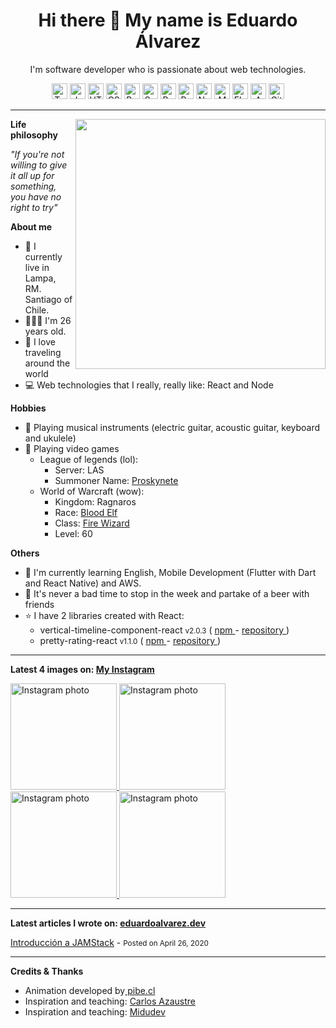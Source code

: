<h1 align="center">Hi there 👋 My name is Eduardo Álvarez</h1>
<p align="center">
  I'm software developer who is passionate about web technologies.
</p>

<p align="center">
  <img
    src="https://github.com/Proskynete/Proskynete/blob/master/images/icons/ts.png?raw=true"
    width="25"
    height="25"
    title="Typescript"
  />
  <img
    src="https://github.com/Proskynete/Proskynete/blob/master/images/icons/js.png?raw=true"
    width="25"
    height="25"
    title="Javascript"
  />
  <img
    src="https://github.com/Proskynete/Proskynete/blob/master/images/icons/html5.png?raw=true"
    width="25"
    height="25"
    title="HTML5"
  />
  <img
    src="https://github.com/Proskynete/Proskynete/blob/master/images/icons/css3.png?raw=true"
    width="25"
    height="25"
    title="CSS3"
  />
  <img
    src="https://github.com/Proskynete/Proskynete/blob/master/images/icons/bootstrap.png?raw=true"
    width="25"
    height="25"
    title="Bootstrap"
  />
  <img
    src="https://github.com/Proskynete/Proskynete/blob/master/images/icons/sass.png?raw=true"
    width="25"
    height="25"
    title="Sass"
  />
  <img
    src="https://github.com/Proskynete/Proskynete/blob/master/images/icons/react.png?raw=true"
    width="25"
    height="25"
    title="React"
  />
  <img
    src="https://github.com/Proskynete/Proskynete/blob/master/images/icons/redux.png?raw=true"
    width="25"
    height="25"
    title="Redux"
  />
  <img
    src="https://github.com/Proskynete/Proskynete/blob/master/images/icons/node.png?raw=true"
    width="25"
    height="25"
    title="Nodejs"
  />
  <img
    src="https://github.com/Proskynete/Proskynete/blob/master/images/icons/mongodb.png?raw=true"
    width="25"
    height="25"
    title="MongoDB"
  />
  <img
    src="https://github.com/Proskynete/Proskynete/blob/master/images/icons/flutter.png?raw=true"
    width="25"
    height="25"
    title="Flutter"
  />
  <img
    src="https://github.com/Proskynete/Proskynete/blob/master/images/icons/aws.png?raw=true"
    width="25"
    height="25"
    title="Amazon Web Services"
  />
  <img
    src="https://github.com/Proskynete/Proskynete/blob/master/images/icons/git.png?raw=true"
    width="25"
    height="25"
    title="Git"
  />
</p>

---

<img
  width="400"
  align="right"
  src="https://github.com/Proskynete/Proskynete/blob/master/images/proskynete.gif?raw=true"
/>

<p align="left">
  <strong>Life philosophy</strong>
</p>
<p>
  <i>
    "If you're not willing to give it all up for something, you have no right to
    try"
  </i>
</p>

<p align="left">
  <strong>About me</strong>
</p>
<ul>
  <li>📍 I currently live in Lampa, RM. Santiago of Chile.</li>
  <li>👨🏼‍💻 I'm 26 years old.</li>
  <li>🛫 I love traveling around the world</li>
  <li>💻 Web technologies that I really, really like: React and Node </li>
</ul>

<p align="left">
  <strong>Hobbies</strong>
</p>
<ul>
  <li>
    🎼 Playing musical instruments (electric guitar, acoustic guitar, keyboard
    and ukulele)
  </li>
  <li>
    👾 Playing video games
    <ul>
      <li>
        League of legends (lol):
        <ul>
          <li>Server: LAS</li>
          <li>
            Summoner Name:
            <a href="https://www.leagueofgraphs.com/es/summoner/las/proskynete">
              Proskynete
            </a>
          </li>
        </ul>
      </li>
      <li>
        World of Warcraft (wow):
        <ul>
          <li>Kingdom: Ragnaros</li>
          <li>
            Race:
            <a href="https://worldofwarcraft.com/en-us/game/races/blood-elf">
              Blood Elf
            </a>
          </li>
          <li>
            Class:
            <a href="https://worldofwarcraft.com/en-us/game/talent-calculator#mage/fire">
              Fire Wizard
            </a>
          </li>
          <li>Level: 60</li>
        </ul>
      </li>
    </ul>
  </li>
</ul>

<p align="left">
  <strong>Others</strong>
</p>
<ul>
  <li>
    📖 I'm currently learning English, Mobile Development (Flutter with Dart and
    React Native) and AWS.
  </li>
  <li>
    🍺 It's never a bad time to stop in the week and partake of a beer with
    friends
  </li>
  <li>
    ⭐ I have 2 libraries created with React:
    <ul>
      <li>
        vertical-timeline-component-react <small>v2.0.3</small> (
        <a
          href="https://www.npmjs.com/package/vertical-timeline-component-react"
          target="_blank"
        >
          npm
        </a>
        -
        <a
          href="https://github.com/Proskynete/vertical-timeline-component-react"
          target="_blank"
        >
          repository
        </a>
        )
      </li>
      <li>
        pretty-rating-react <small>v1.1.0</small> (
        <a
          href="https://www.npmjs.com/package/pretty-rating-react"
          target="_blank"
        >
          npm
        </a>
        -
        <a
          href="https://github.com/Proskynete/pretty-rating-react"
          target="_blank"
        >
          repository
        </a>
        )
      </li>
    </ul>
  </li>
</ul>

---

<p align="left">
  <strong>
    Latest 4 images on:
    <a href="https://instagram.com/proskynete"> My Instagram</a>
  </strong>
</p>

<a href="https://www.instagram.com/p/CH08EtHAmUO/" target="_blank">
  <img
    src="https://instagram.fscl8-1.fna.fbcdn.net/v/t51.2885-15/sh0.08/e35/c0.0.1439.1439a/s640x640/126147403_284595642979933_6622037358813752729_n.jpg?_nc_ht=instagram.fscl8-1.fna.fbcdn.net&_nc_cat=101&_nc_ohc=Ogs2hD6sG28AX8Plb5Y&tp=1&oh=38b236f0aaf31254d255f89d1ef06754&oe=6003209E"
    alt="Instagram photo"
    width="170px"
    height="170px"
  />
</a>
<a href="https://www.instagram.com/p/CHtuu6HgQzu/" target="_blank">
  <img
    src="https://instagram.fscl8-1.fna.fbcdn.net/v/t51.2885-15/sh0.08/e35/c127.0.770.770a/s640x640/125768598_369307330825693_2973253652096890101_n.jpg?_nc_ht=instagram.fscl8-1.fna.fbcdn.net&_nc_cat=101&_nc_ohc=rORUFWx76icAX9FMW4J&tp=1&oh=b0ef7210e67111d5888c69cfd0021273&oe=60028CF8"
    alt="Instagram photo"
    width="170px"
    height="170px"
  />
</a>
<a href="https://www.instagram.com/p/CDXNQv3FUce/" target="_blank">
  <img
    src="https://instagram.fscl8-1.fna.fbcdn.net/v/t51.2885-15/sh0.08/e35/s640x640/116427085_133051865130809_3417738198082545657_n.jpg?_nc_ht=instagram.fscl8-1.fna.fbcdn.net&_nc_cat=105&_nc_ohc=mCByVW3BKHEAX-Rnenr&tp=1&oh=811040aeeaa13b31ddc9876fb322198b&oe=60031042"
    alt="Instagram photo"
    width="170px"
    height="170px"
  />
</a>
<a href="https://www.instagram.com/p/CB7Fp2eF5T1/" target="_blank">
  <img
    src="https://instagram.fscl8-1.fna.fbcdn.net/v/t51.2885-15/sh0.08/e35/c0.180.1440.1440a/s640x640/105956568_268033227593112_6817218917043678426_n.jpg?_nc_ht=instagram.fscl8-1.fna.fbcdn.net&_nc_cat=100&_nc_ohc=q2pNUAyvgUEAX9nauCD&tp=1&oh=ef10526bc2af0b7c6bd4937f1b7e82b3&oe=60042EE9"
    alt="Instagram photo"
    width="170px"
    height="170px"
  />
</a>

---

<p align="left">
  <strong>
    Latest articles I wrote on:
    <a href="https://eduardoalvarez.dev"> eduardoalvarez.dev</a>
  </strong>
</p>

[Introducción a JAMStack](https://eduardoalvarez.dev/articulos/introduccion-a-jamstack) - <small>Posted on April 26, 2020</small>

---

<p align="left">
  <strong>Credits & Thanks</strong>
</p>
<ul>
  <li>
    Animation developed by<a href="https://pibe.cl/"> pibe.cl</a>
  </li>
  <li>
    Inspiration and teaching:
    <a href="https://carlosazaustre.es/"> Carlos Azaustre</a>
  </li>
  <li>
    Inspiration and teaching:
    <a href="https://midu.dev/"> Midudev</a>
  </li>
</ul>
